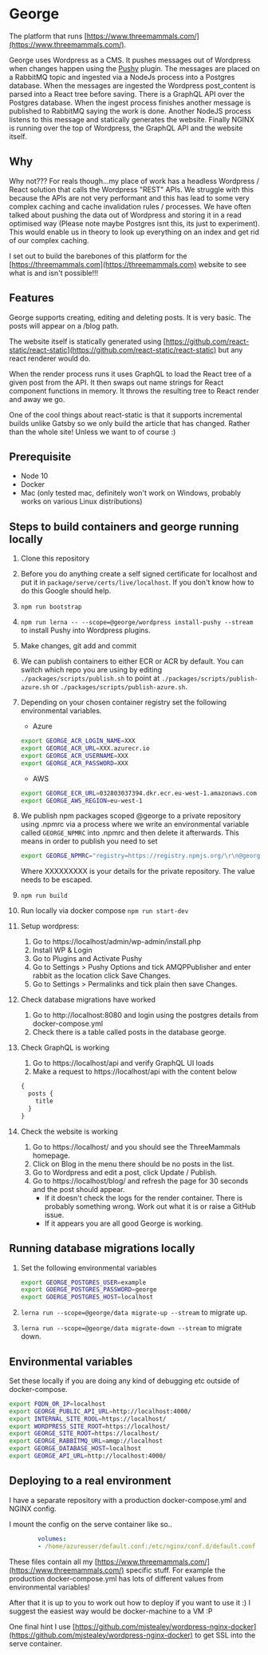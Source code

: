 # George

The platform that runs [https://www.threemammals.com/](https://www.threemammals.com/).

George uses Wordpress as a CMS. It pushes messages out of Wordpress when changes happen using the [Pushy](https://github.com/ThreeMammals/pushy) plugin. The messages are placed on a RabbitMQ topic and ingested via a NodeJs process into a Postgres database. When the messages are ingested the Wordpress post_content is parsed into a React tree before saving. There is a GraphQL API over the Postgres database. When the ingest process finishes another message is published to RabbitMQ saying the work is done. Another NodeJS process listens to this message and statically generates the website. Finally NGINX is running over the top of Wordpress, the GraphQL API and the website itself.

## Why

Why not??? For reals though...my place of work has a headless Wordpress / React solution that calls the Wordpress "REST" APIs. We struggle with this because the APIs are not very performant and this has lead to some very complex caching and cache invalidation rules / processes. We have often talked about pushing the data out of Wordpress and storing it in a read optimised way (Please note maybe Postgres isnt this, its just to experiment). This would enable us in theory to look up everything on an index and get rid of our complex caching.

I set out to build the barebones of this platform for the [https://threemammals.com](https://threemammals.com) website to see what is and isn't possible!!!

## Features

George supports creating, editing and deleting posts. It is very basic. The posts will appear on a /blog path.

The website itself is statically generated using [https://github.com/react-static/react-static](https://github.com/react-static/react-static) but any react renderer would do.

When the render process runs it uses GraphQL to load the React tree of a given post from the API. It then swaps out name strings for React component functions in memory. It throws the resulting tree to React render and away we go.

One of the cool things about react-static is that it supports incremental builds unlike Gatsby so we only build the article that has changed. Rather than the whole site! Unless we want to of course :)

## Prerequisite

- Node 10
- Docker
- Mac (only tested mac, definitely won't work on Windows, probably works on various Linux distributions)

## Steps to build containers and george running locally

1. Clone this repository
2. Before you do anything create a self signed certificate for localhost and put it in `package/serve/certs/live/localhost`. If you don't know how to do this Google should help.
3. `npm run bootstrap`
4. `npm run lerna -- --scope=@george/wordpress install-pushy --stream` to install Pushy into Wordpress plugins.
5. Make changes, git add and commit
6. We can publish containers to either ECR or ACR by default. You can switch which repo you are using by editing `./packages/scripts/publish.sh` to point at `./packages/scripts/publish-azure.sh` or `./packages/scripts/publish-azure.sh`.
7. Depending on your chosen container registry set the following environmental variables.
    - Azure

    ```bash
    export GEORGE_ACR_LOGIN_NAME=XXX
    export GEORGE_ACR_URL=XXX.azurecr.io
    export GEORGE_ACR_USERNAME=XXX
    export GEORGE_ACR_PASSWORD=XXX
    ```

    - AWS

    ```bash
    export GEORGE_ECR_URL=032803037394.dkr.ecr.eu-west-1.amazonaws.com
    export GEORGE_AWS_REGION=eu-west-1
    ```

8. We publish npm packages scoped @george to a private repository using .npmrc via a process where we write an environmental variable called `GEORGE_NPMRC` into .npmrc and then delete it afterwards. This means in order to publish you need to set

    ```bash
    export GEORGE_NPMRC="registry=https://registry.npmjs.org/\r\n@george:XXXXXXXXX"
    ```

    Where XXXXXXXXX is your details for the private repository. The value needs to be escaped.

9. `npm run build`
10. Run locally via docker compose `npm run start-dev`
11. Setup wordpress:
    1. Go to https://localhost/admin/wp-admin/install.php
    2. Install WP & Login
    3. Go to Plugins and Activate Pushy
    4. Go to Settings > Pushy Options and tick AMQPPublisher and enter rabbit as the location click Save Changes.
    5. Go to Settings > Permalinks and tick plain then save Changes.
12. Check database migrations have worked
    1. Go to http://localhost:8080 and login using the postgres details from docker-compose.yml
    2. Check there is a table called posts in the database george.
13. Check GraphQL is working
    1. Go to https://localhost/api and verify GraphQL UI loads
    2. Make a request to https://localhost/api with the content below

    ```graphql
    {
      posts {
        title
      }
    }

    ```

14. Check the website is working
    1. Go to https://localhost/ and you should see the ThreeMammals homepage.
    2. Click on Blog in the menu there should be no posts in the list.
    3. Go to Wordpress and edit a post, click Update / Publish.
    4. Go to https://localhost/blog/ and refresh the page for 30 seconds and the post should appear.
        - If it doesn't check the logs for the render container. There is probably something wrong. Work out what it is or raise a GitHub issue.
        - If it appears you are all good George is working.

## Running database migrations locally

1. Set the following environmental variables

    ```bash
    export GEORGE_POSTGRES_USER=example
    export GOERGE_POSTGRES_PASSWORD=george
    export GOERGE_POSTGRES_HOST=localhost
    ```

2. `lerna run --scope=@george/data migrate-up --stream` to migrate up.
3. `lerna run --scope=@george/data migrate-down --stream` to migrate down.

## Environmental variables

Set these locally if you are doing any kind of debugging etc outside of docker-compose.

```bash
export FQDN_OR_IP=localhost
export GEORGE_PUBLIC_API_URL=http://localhost:4000/
export INTERNAL_SITE_ROOL=https://localhost/
export WORDPRESS_SITE_ROOT=https://localhost/
export GEORGE_SITE_ROOT=https://localhost/
export GEORGE_RABBITMQ_URL=amqp://localhost
export GEORGE_DATABASE_HOST=localhost
export GEORGE_API_URL=http://localhost:4000/
```

## Deploying to a real environment

I have a separate repository with a production docker-compose.yml and NGINX config.

I mount the config on the serve container like so..

```yml
        volumes:
        - /home/azureuser/default.conf:/etc/nginx/conf.d/default.conf
```

These files contain all my [https://www.threemammals.com/](https://www.threemammals.com/) specific stuff. For example the production docker-compose.yml has lots of different values from environmental variables!

After that it is up to you to work out how to deploy if you want to use it :) I suggest the easiest way would be docker-machine to a VM :P

One final hint I use [https://github.com/mjstealey/wordpress-nginx-docker](https://github.com/mjstealey/wordpress-nginx-docker) to get SSL into the serve container.
